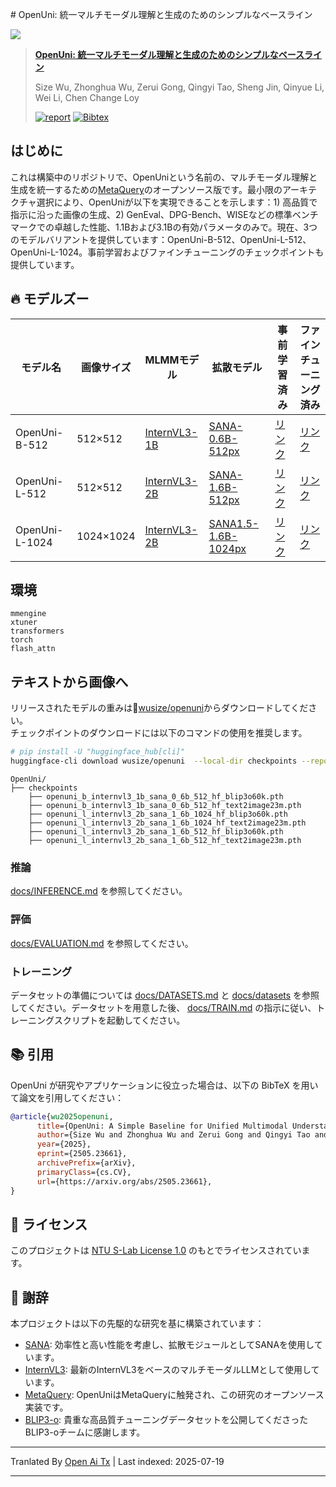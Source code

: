 <translate-content># OpenUni: 統一マルチモーダル理解と生成のためのシンプルなベースライン

![](https://raw.githubusercontent.com/wusize/OpenUni/main/figures/teaser.png)

> **[OpenUni: 統一マルチモーダル理解と生成のためのシンプルなベースライン](https://arxiv.org/abs/2505.23661)**
>
> Size Wu, Zhonghua Wu, Zerui Gong, Qingyi Tao, Sheng Jin, Qinyue Li, Wei Li, Chen Change Loy
>
> [![report](https://img.shields.io/badge/arXiv-2505.23661-b31b1b.svg)](docs/report.pdf)
> [![Bibtex](https://img.shields.io/badge/Cite-BibTeX-blue)](https://github.com/wusize/OpenUni?tab=readme-ov-file#-citation)

## はじめに

これは構築中のリポジトリで、OpenUniという名前の、マルチモーダル理解と生成を統一するための[MetaQuery](https://xichenpan.com/metaquery)のオープンソース版です。最小限のアーキテクチャ選択により、OpenUniが以下を実現できることを示します：1) 高品質で指示に沿った画像の生成、2) GenEval、DPG-Bench、WISEなどの標準ベンチマークでの卓越した性能、1.1Bおよび3.1Bの有効パラメータのみで。現在、3つのモデルバリアントを提供しています：OpenUni-B-512、OpenUni-L-512、OpenUni-L-1024。事前学習およびファインチューニングのチェックポイントも提供しています。


## 🔥 モデルズー

| モデル名 | 画像サイズ | MLMMモデル | 拡散モデル | 事前学習済み | ファインチューニング済み |
|------------|------------|------------|-----------------|-------------|------------|
| OpenUni-B-512 | 512×512 | [InternVL3-1B](https://huggingface.co/OpenGVLab/InternVL3-1B) | [SANA-0.6B-512px](https://huggingface.co/Efficient-Large-Model/Sana_600M_512px_diffusers) | [リンク](https://huggingface.co/wusize/openuni/blob/main/openuni_b_internvl3_1b_sana_0_6b_512_hf_text2image23m.pth) | [リンク](https://huggingface.co/wusize/openuni/blob/main/openuni_b_internvl3_1b_sana_0_6b_512_hf_blip3o60k.pth) |
| OpenUni-L-512 | 512×512 | [InternVL3-2B](https://huggingface.co/OpenGVLab/InternVL3-2B) | [SANA-1.6B-512px](https://huggingface.co/Efficient-Large-Model/Sana_1600M_512px_diffusers) | [リンク](https://huggingface.co/wusize/openuni/blob/main/openuni_l_internvl3_2b_sana_1_6b_512_hf_text2image23m.pth) | [リンク](https://huggingface.co/wusize/openuni/blob/main/openuni_l_internvl3_2b_sana_1_6b_512_hf_blip3o60k.pth) |
| OpenUni-L-1024 | 1024×1024 | [InternVL3-2B](https://huggingface.co/OpenGVLab/InternVL3-2B) | [SANA1.5-1.6B-1024px](https://huggingface.co/Efficient-Large-Model/SANA1.5_1.6B_1024px_diffusers) | [リンク](https://huggingface.co/wusize/openuni/blob/main/openuni_l_internvl3_2b_sana_1_6b_512_hf_text2image23m.pth) | [リンク](https://huggingface.co/wusize/openuni/blob/main/openuni_l_internvl3_2b_sana_1_6b_1024_hf_blip3o60k.pth) |





## 環境</translate-content>
```
mmengine
xtuner
transformers
torch
flash_attn
```
## テキストから画像へ

リリースされたモデルの重みは🤗[wusize/openuni](https://huggingface.co/wusize/openuni)からダウンロードしてください。  
チェックポイントのダウンロードには以下のコマンドの使用を推奨します。


```bash
# pip install -U "huggingface_hub[cli]"
huggingface-cli download wusize/openuni  --local-dir checkpoints --repo-type model
```

```text
OpenUni/
├── checkpoints
    ├── openuni_b_internvl3_1b_sana_0_6b_512_hf_blip3o60k.pth
    ├── openuni_b_internvl3_1b_sana_0_6b_512_hf_text2image23m.pth
    ├── openuni_l_internvl3_2b_sana_1_6b_1024_hf_blip3o60k.pth
    ├── openuni_l_internvl3_2b_sana_1_6b_1024_hf_text2image23m.pth
    ├── openuni_l_internvl3_2b_sana_1_6b_512_hf_blip3o60k.pth
    ├── openuni_l_internvl3_2b_sana_1_6b_512_hf_text2image23m.pth
```
### 推論
[docs/INFERENCE.md](https://raw.githubusercontent.com/wusize/OpenUni/main/docs/INFERENCE.md) を参照してください。

### 評価
[docs/EVALUATION.md](https://raw.githubusercontent.com/wusize/OpenUni/main/docs/EVALUATION.md) を参照してください。

### トレーニング

データセットの準備については [docs/DATASETS.md](https://raw.githubusercontent.com/wusize/OpenUni/main/docs/DATASETS.md) と [docs/datasets](docs/datasets) を参照してください。データセットを用意した後、
[docs/TRAIN.md](https://raw.githubusercontent.com/wusize/OpenUni/main/docs/TRAIN.md) の指示に従い、トレーニングスクリプトを起動してください。

## 📚 引用

OpenUni が研究やアプリケーションに役立った場合は、以下の BibTeX を用いて論文を引用してください：


```bibtex
@article{wu2025openuni,
      title={OpenUni: A Simple Baseline for Unified Multimodal Understanding and Generation}, 
      author={Size Wu and Zhonghua Wu and Zerui Gong and Qingyi Tao and Sheng Jin and Qinyue Li and Wei Li and Chen Change Loy},
      year={2025},
      eprint={2505.23661},
      archivePrefix={arXiv},
      primaryClass={cs.CV},
      url={https://arxiv.org/abs/2505.23661}, 
}
```
## 📜 ライセンス
このプロジェクトは [NTU S-Lab License 1.0](LICENSE) のもとでライセンスされています。


## 🙏 謝辞
本プロジェクトは以下の先駆的な研究を基に構築されています：
- [SANA](https://github.com/NVlabs/Sana): 効率性と高い性能を考慮し、拡散モジュールとしてSANAを使用しています。
- [InternVL3](https://github.com/OpenGVLab/InternVL): 最新のInternVL3をベースのマルチモーダルLLMとして使用しています。
- [MetaQuery](https://xichenpan.com/metaquery): OpenUniはMetaQueryに触発され、この研究のオープンソース実装です。
- [BLIP3-o](https://github.com/JiuhaiChen/BLIP3o): 貴重な高品質チューニングデータセットを公開してくださったBLIP3-oチームに感謝します。



---

Tranlated By [Open Ai Tx](https://github.com/OpenAiTx/OpenAiTx) | Last indexed: 2025-07-19

---
